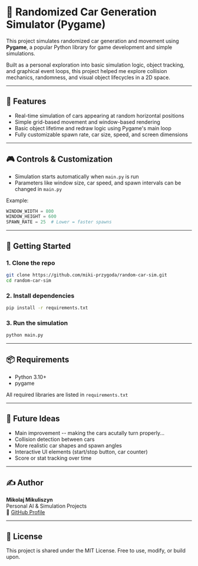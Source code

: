 # 🚗 Randomized Car Generation Simulator (Pygame)

This project simulates randomized car generation and movement using **Pygame**, a popular Python library for game development and simple simulations.

Built as a personal exploration into basic simulation logic, object tracking, and graphical event loops, this project helped me explore collision mechanics, randomness, and visual object lifecycles in a 2D space.

---

## 🧩 Features

- Real-time simulation of cars appearing at random horizontal positions
- Simple grid-based movement and window-based rendering
- Basic object lifetime and redraw logic using Pygame's main loop
- Fully customizable spawn rate, car size, speed, and screen dimensions

---

## 🎮 Controls & Customization

- Simulation starts automatically when `main.py` is run
- Parameters like window size, car speed, and spawn intervals can be changed in `main.py`

Example:

```python
WINDOW_WIDTH = 800
WINDOW_HEIGHT = 600
SPAWN_RATE = 25  # Lower = faster spawns
```

---

## 🚀 Getting Started

### 1. Clone the repo

```bash
git clone https://github.com/miki-przygoda/random-car-sim.git
cd random-car-sim
```

### 2. Install dependencies

```bash
pip install -r requirements.txt
```

### 3. Run the simulation

```bash
python main.py
```

---

## 📦 Requirements

- Python 3.10+
- pygame

All required libraries are listed in `requirements.txt`

---

## 🧠 Future Ideas

- Main improvement -- making the cars acutally turn properly...
- Collision detection between cars
- More realistic car shapes and spawn angles
- Interactive UI elements (start/stop button, car counter)
- Score or stat tracking over time

---

## ✍️ Author

**Mikolaj Mikuliszyn**  
Personal AI & Simulation Projects  
🔗 [GitHub Profile](https://github.com/miki-przygoda)

---

## 📝 License

This project is shared under the MIT License. Free to use, modify, or build upon.
